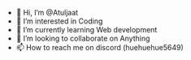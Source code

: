 - 👋 Hi, I’m @Atuljaat
- 👀 I’m interested in Coding
- 🌱 I’m currently learning Web development
- 💞️ I’m looking to collaborate on Anything 
- 📫 How to reach me on discord (huehuehue5649)

<!---
Atuljaat/Atuljaat is a ✨ special ✨ repository because its `README.md` (this file) appears on your GitHub profile.
You can click the Preview link to take a look at your changes.
--->
